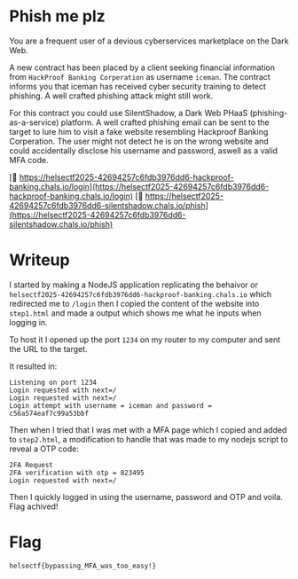 # Phish me plz

You are a frequent user of a devious cyberservices marketplace on the Dark Web.

A new contract has been placed by a client seeking financial information from `HackProof Banking Corperation` as username `iceman`. The contract informs you that iceman has received cyber security training to detect phishing. A well crafted phishing attack might still work.

For this contract you could use SilentShadow, a Dark Web PHaaS (phishing-as-a-service) platform. A well crafted phishing email can be sent to the target to lure him to visit a fake website resembling Hackproof Banking Corperation. The user might not detect he is on the wrong website and could accidentally disclose his username and password, aswell as a valid MFA code.

[🔗 https://helsectf2025-42694257c6fdb3976dd6-hackproof-banking.chals.io/login](https://helsectf2025-42694257c6fdb3976dd6-hackproof-banking.chals.io/login)
[🔗 https://helsectf2025-42694257c6fdb3976dd6-silentshadow.chals.io/phish](https://helsectf2025-42694257c6fdb3976dd6-silentshadow.chals.io/phish)

# Writeup

I started by making a NodeJS application replicating the behaivor or `helsectf2025-42694257c6fdb3976dd6-hackproof-banking.chals.io` which redirected me to `/login` then I copied the content of the website into `step1.html` and made a output which shows me what he inputs when logging in. 

To host it I opened up the port `1234` on my router to my computer and sent the URL to the target. 

It resulted in: 

```
Listening on port 1234
Login requested with next=/
Login requested with next=/
Login attempt with username = iceman and password = c56a574eaf7c99a53bbf
```

Then when I tried that I was met with a MFA page which I copied and added to `step2.html`, a modification to handle that was made to my nodejs script to reveal a OTP code:

```
2FA Request
2FA verification with otp = 823495
Login requested with next=/
```

Then I quickly logged in using the username, password and OTP and voila. Flag achived!

# Flag

```
helsectf{bypassing_MFA_was_too_easy!}
```